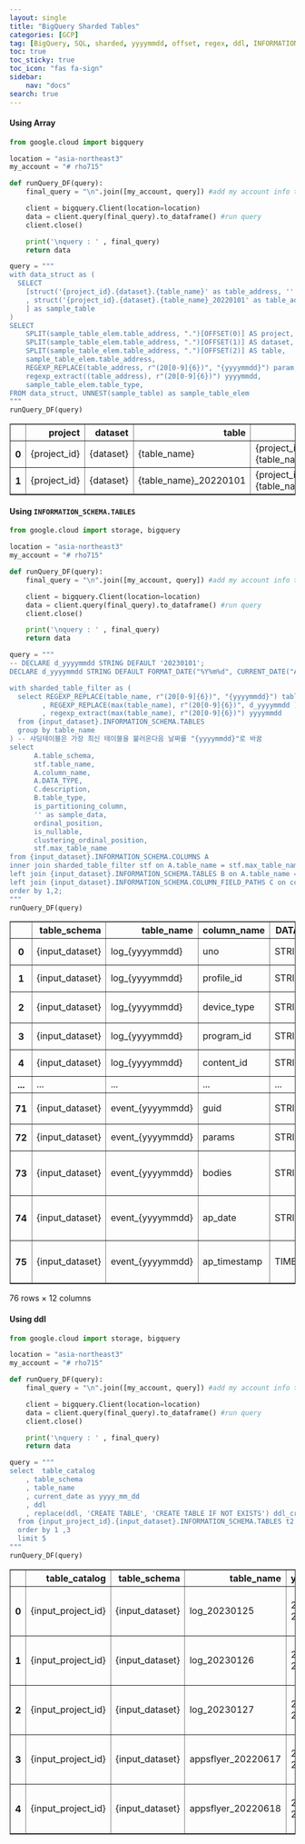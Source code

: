 ```yaml
---
layout: single
title: "BigQuery Sharded Tables"
categories: [GCP]
tag: [BigQuery, SQL, sharded, yyyymmdd, offset, regex, ddl, INFORMATION_SCHEMA]
toc: true
toc_sticky: true
toc_icon: "fas fa-sign"
sidebar:
    nav: "docs"
search: true
---
```


#### Using Array 

```python
from google.cloud import bigquery

location = "asia-northeast3"
my_account = "# rho715"

def runQuery_DF(query):
    final_query = "\n".join([my_account, query]) #add my account info to query input

    client = bigquery.Client(location=location)
    data = client.query(final_query).to_dataframe() #run query
    client.close()

    print('\nquery : ' , final_query)
    return data

query = """
with data_struct as (
  SELECT
    [struct('{project_id}.{dataset}.{table_name}' as table_address, '' as table_type )
    , struct('{project_id}.{dataset}.{table_name}_20220101' as table_address, 'sharded' as table_type )
    ] as sample_table
)
SELECT
    SPLIT(sample_table_elem.table_address, ".")[OFFSET(0)] AS project,
    SPLIT(sample_table_elem.table_address, ".")[OFFSET(1)] AS dataset,
    SPLIT(sample_table_elem.table_address, ".")[OFFSET(2)] AS table,
    sample_table_elem.table_address,
    REGEXP_REPLACE(table_address, r"(20[0-9]{6})", "{yyyymmdd}") param, -- change 20220101 -> {yyyymmdd} : for parameter_use
    regexp_extract((table_address), r"(20[0-9]{6})") yyyymmdd,
    sample_table_elem.table_type,
FROM data_struct, UNNEST(sample_table) as sample_table_elem
"""
runQuery_DF(query)

```

  



<div>
<style scoped>
    .dataframe tbody tr th:only-of-type {
        vertical-align: middle;
    }

    .dataframe tbody tr th {
        vertical-align: top;
    }

    .dataframe thead th {
        text-align: right;
    }
</style>
<table border="1" class="dataframe">
  <thead>
    <tr style="text-align: right;">
      <th></th>
      <th>project</th>
      <th>dataset</th>
      <th>table</th>
      <th>table_address</th>
      <th>param</th>
      <th>yyyymmdd</th>
      <th>table_type</th>
    </tr>
  </thead>
  <tbody>
    <tr>
      <th>0</th>
      <td>{project_id}</td>
      <td>{dataset}</td>
      <td>{table_name}</td>
      <td>{project_id}.{dataset}.{table_name}</td>
      <td>{project_id}.{dataset}.{table_name}</td>
      <td>None</td>
      <td></td>
    </tr>
    <tr>
      <th>1</th>
      <td>{project_id}</td>
      <td>{dataset}</td>
      <td>{table_name}_20220101</td>
      <td>{project_id}.{dataset}.{table_name}_20220101</td>
      <td>{project_id}.{dataset}.{table_name}_{yyyymmdd}</td>
      <td>20220101</td>
      <td>sharded</td>
    </tr>
  </tbody>
</table>
</div>


#### Using `INFORMATION_SCHEMA.TABLES`

```python
from google.cloud import storage, bigquery

location = "asia-northeast3"
my_account = "# rho715"

def runQuery_DF(query):
    final_query = "\n".join([my_account, query]) #add my account info to query input

    client = bigquery.Client(location=location)
    data = client.query(final_query).to_dataframe() #run query
    client.close()

    print('\nquery : ' , final_query)
    return data

query = """
-- DECLARE d_yyyymmdd STRING DEFAULT '20230101';
DECLARE d_yyyymmdd STRING DEFAULT FORMAT_DATE("%Y%m%d", CURRENT_DATE("Asia/Seoul"));

with sharded_table_filter as (
  select REGEXP_REPLACE(table_name, r"(20[0-9]{6})", "{yyyymmdd}") table_name
        , REGEXP_REPLACE(max(table_name), r"(20[0-9]{6})", d_yyyymmdd ) max_table_name --max(table_name) max_table_name
        , regexp_extract(max(table_name), r"(20[0-9]{6})") yyyymmdd
  from {input_dataset}.INFORMATION_SCHEMA.TABLES
  group by table_name
) -- 샤딩테이블은 가장 최신 테이블을 불러온다음 날짜를 "{yyyymmdd}"로 바꿈
select 
      A.table_schema,
      stf.table_name,
      A.column_name,
      A.DATA_TYPE,
      C.description,
      B.table_type,
      is_partitioning_column,
      '' as sample_data,
      ordinal_position,
      is_nullable,
      clustering_ordinal_position,
      stf.max_table_name
from {input_dataset}.INFORMATION_SCHEMA.COLUMNS A
inner join sharded_table_filter stf on A.table_name = stf.max_table_name
left join {input_dataset}.INFORMATION_SCHEMA.TABLES B on A.table_name = B.table_name
left join {input_dataset}.INFORMATION_SCHEMA.COLUMN_FIELD_PATHS C on concat(A.table_name, A.column_name) = concat(C.table_name,C.column_name)
order by 1,2;
"""
runQuery_DF(query)

```
<div>
<style scoped>
    .dataframe tbody tr th:only-of-type {
        vertical-align: middle;
    }

    .dataframe tbody tr th {
        vertical-align: top;
    }

    .dataframe thead th {
        text-align: right;
    }
</style>
<table border="1" class="dataframe">
  <thead>
    <tr style="text-align: right;">
      <th></th>
      <th>table_schema</th>
      <th>table_name</th>
      <th>column_name</th>
      <th>DATA_TYPE</th>
      <th>description</th>
      <th>table_type</th>
      <th>is_partitioning_column</th>
      <th>sample_data</th>
      <th>ordinal_position</th>
      <th>is_nullable</th>
      <th>clustering_ordinal_position</th>
      <th>max_table_name</th>
    </tr>
  </thead>
  <tbody>
    <tr>
      <th>0</th>
      <td>{input_dataset}</td>
      <td>log_{yyyymmdd}</td>
      <td>uno</td>
      <td>STRING</td>
      <td>user number</td>
      <td>BASE TABLE</td>
      <td>NO</td>
      <td></td>
      <td>1</td>
      <td>YES</td>
      <td>&lt;NA&gt;</td>
      <td>log_20230127</td>
    </tr>
    <tr>
      <th>1</th>
      <td>{input_dataset}</td>
      <td>log_{yyyymmdd}</td>
      <td>profile_id</td>
      <td>STRING</td>
      <td>user profile id</td>
      <td>BASE TABLE</td>
      <td>NO</td>
      <td></td>
      <td>2</td>
      <td>YES</td>
      <td>&lt;NA&gt;</td>
      <td>log_20230127</td>
    </tr>
    <tr>
      <th>2</th>
      <td>{input_dataset}</td>
      <td>log_{yyyymmdd}</td>
      <td>device_type</td>
      <td>STRING</td>
      <td>클라이언트 단말 구분</td>
      <td>BASE TABLE</td>
      <td>NO</td>
      <td></td>
      <td>3</td>
      <td>YES</td>
      <td>&lt;NA&gt;</td>
      <td>log_20230127</td>
    </tr>
    <tr>
      <th>3</th>
      <td>{input_dataset}</td>
      <td>log_{yyyymmdd}</td>
      <td>program_id</td>
      <td>STRING</td>
      <td>program id</td>
      <td>BASE TABLE</td>
      <td>NO</td>
      <td></td>
      <td>4</td>
      <td>YES</td>
      <td>&lt;NA&gt;</td>
      <td>log_20230127</td>
    </tr>
    <tr>
      <th>4</th>
      <td>{input_dataset}</td>
      <td>log_{yyyymmdd}</td>
      <td>content_id</td>
      <td>STRING</td>
      <td>content id</td>
      <td>BASE TABLE</td>
      <td>NO</td>
      <td></td>
      <td>5</td>
      <td>YES</td>
      <td>&lt;NA&gt;</td>
      <td>log_20230127</td>
    </tr>
    <tr>
      <th>...</th>
      <td>...</td>
      <td>...</td>
      <td>...</td>
      <td>...</td>
      <td>...</td>
      <td>...</td>
      <td>...</td>
      <td>...</td>
      <td>...</td>
      <td>...</td>
      <td>...</td>
      <td>...</td>
    </tr>
    <tr>
      <th>71</th>
      <td>{input_dataset}</td>
      <td>event_{yyyymmdd}</td>
      <td>guid</td>
      <td>STRING</td>
      <td>클라이언트 단말 고유ID</td>
      <td>BASE TABLE</td>
      <td>NO</td>
      <td></td>
      <td>3</td>
      <td>YES</td>
      <td>&lt;NA&gt;</td>
      <td>event_20230127</td>
    </tr>
    <tr>
      <th>72</th>
      <td>{input_dataset}</td>
      <td>event_{yyyymmdd}</td>
      <td>params</td>
      <td>STRING</td>
      <td>http params</td>
      <td>BASE TABLE</td>
      <td>NO</td>
      <td></td>
      <td>4</td>
      <td>YES</td>
      <td>&lt;NA&gt;</td>
      <td>event_20230127</td>
    </tr>
    <tr>
      <th>73</th>
      <td>{input_dataset}</td>
      <td>event_{yyyymmdd}</td>
      <td>bodies</td>
      <td>STRING</td>
      <td>JSON 형식의 uievent 로그 데이터</td>
      <td>BASE TABLE</td>
      <td>NO</td>
      <td></td>
      <td>5</td>
      <td>YES</td>
      <td>&lt;NA&gt;</td>
      <td>event_20230127</td>
    </tr>
    <tr>
      <th>74</th>
      <td>{input_dataset}</td>
      <td>event_{yyyymmdd}</td>
      <td>ap_date</td>
      <td>STRING</td>
      <td>로그 서버의 로그 수신 시간(KST)</td>
      <td>BASE TABLE</td>
      <td>NO</td>
      <td></td>
      <td>6</td>
      <td>YES</td>
      <td>&lt;NA&gt;</td>
      <td>event_20230127</td>
    </tr>
    <tr>
      <th>75</th>
      <td>{input_dataset}</td>
      <td>event_{yyyymmdd}</td>
      <td>ap_timestamp</td>
      <td>TIMESTAMP</td>
      <td>ap_date의 timestamp 값(KST)</td>
      <td>BASE TABLE</td>
      <td>YES</td>
      <td></td>
      <td>7</td>
      <td>YES</td>
      <td>&lt;NA&gt;</td>
      <td>event_20230127</td>
    </tr>
  </tbody>
</table>
<p>76 rows × 12 columns</p>
</div>


#### Using ddl 

```python
from google.cloud import storage, bigquery

location = "asia-northeast3"
my_account = "# rho715"

def runQuery_DF(query):
    final_query = "\n".join([my_account, query]) #add my account info to query input

    client = bigquery.Client(location=location)
    data = client.query(final_query).to_dataframe() #run query
    client.close()

    print('\nquery : ' , final_query)
    return data

query = """
select  table_catalog
    , table_schema
    , table_name
    , current_date as yyyy_mm_dd
    , ddl
    , replace(ddl, 'CREATE TABLE', 'CREATE TABLE IF NOT EXISTS') ddl_create_if_not_exists 
  from {input_project_id}.{input_dataset}.INFORMATION_SCHEMA.TABLES t2
  order by 1 ,3
  limit 5
"""
runQuery_DF(query)

```

<div>
<style scoped>
    .dataframe tbody tr th:only-of-type {
        vertical-align: middle;
    }

    .dataframe tbody tr th {
        vertical-align: top;
    }

    .dataframe thead th {
        text-align: right;
    }
</style>
<table border="1" class="dataframe">
  <thead>
    <tr style="text-align: right;">
      <th></th>
      <th>table_catalog</th>
      <th>table_schema</th>
      <th>table_name</th>
      <th>yyyy_mm_dd</th>
      <th>ddl</th>
      <th>ddl_create_if_not_exists</th>
    </tr>
  </thead>
  <tbody>
    <tr>
      <th>0</th>
      <td>{input_project_id}</td>
      <td>{input_dataset}</td>
      <td>log_20230125</td>
      <td>2023-01-27</td>
      <td>CREATE TABLE `{input_project_id}.{input_dataset}.log_2023...</td>
      <td>CREATE TABLE IF NOT EXISTS `{input_project_id}.{input_data...</td>
    </tr>
    <tr>
      <th>1</th>
      <td>{input_project_id}</td>
      <td>{input_dataset}</td>
      <td>log_20230126</td>
      <td>2023-01-27</td>
      <td>CREATE TABLE `{input_project_id}.{input_dataset}.log_2023...</td>
      <td>CREATE TABLE IF NOT EXISTS `{input_project_id}.{input_data...</td>
    </tr>
    <tr>
      <th>2</th>
      <td>{input_project_id}</td>
      <td>{input_dataset}</td>
      <td>log_20230127</td>
      <td>2023-01-27</td>
      <td>CREATE TABLE `{input_project_id}.{input_dataset}.log_2023...</td>
      <td>CREATE TABLE IF NOT EXISTS `{input_project_id}.{input_data...</td>
    </tr>
    <tr>
      <th>3</th>
      <td>{input_project_id}</td>
      <td>{input_dataset}</td>
      <td>appsflyer_20220617</td>
      <td>2023-01-27</td>
      <td>CREATE TABLE `{input_project_id}.{input_dataset}.appsflyer_2...</td>
      <td>CREATE TABLE IF NOT EXISTS `{input_project_id}.{input_data...</td>
    </tr>
    <tr>
      <th>4</th>
      <td>{input_project_id}</td>
      <td>{input_dataset}</td>
      <td>appsflyer_20220618</td>
      <td>2023-01-27</td>
      <td>CREATE TABLE `{input_project_id}.{input_dataset}.appsflyer_2...</td>
      <td>CREATE TABLE IF NOT EXISTS `{input_project_id}.{input_data...</td>
    </tr>
  </tbody>
</table>
</div>



